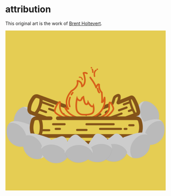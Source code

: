 # attribution

This original art is the work of [Brent Holtevert](https://twitter.com/diabeticturtleo).

![by Brent Holtevert][orig]

[orig]: firepit-1024.png

